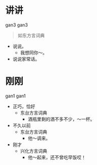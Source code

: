# 讲讲
gan3 gan3
> 如东方言词典
- 说说。
  - 我想同你～。
- 说说家常话。

# 刚刚
gan1 gan1
+ 正巧，恰好
  * 东台方言词典
    - 酒瓶里剩的酒不多不少，～一杯。
+ 不久以前
  * 东台方言词典
    - 他～调来。
+ 刚才
  * 兴化方言词典
    - 他～起来，还不曾吃早饭哎！
